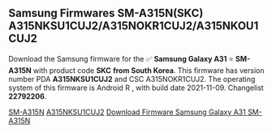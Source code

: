 <h2>Samsung Firmwares SM-A315N(SKC) A315NKSU1CUJ2/A315NOKR1CUJ2/A315NKOU1CUJ2</h2>
Download the Samsung firmware for the ✅ <strong>Samsung Galaxy A31 </strong> ⭐ <strong>SM-A315N</strong> with product code <strong>SKC</strong> <strong> from South Korea</strong>. This firmware has version number PDA <strong>A315NKSU1CUJ2</strong> and CSC A315NOKR1CUJ2. The operating system of this firmware is Android R , with build date 2021-11-09. Changelist <strong>22792206</strong>.


[SM-A315N](https://samfirm.shop/samsung/model/SM-A315N)
[A315NKSU1CUJ2](https://samfirm.shop/samsung/pda/A315NKSU1CUJ2)
[Download Firmware Samsung Galaxy A31 SM-A315N](https://samfirm.shop/samsung/firmware/472756)
